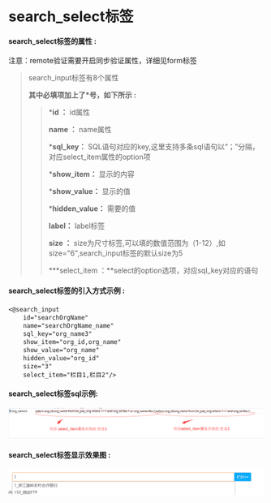 # search\_select**标签**

#### search\_select**标签的属性 :**
注意：remote验证需要开启同步验证属性，详细见form标签

> search\_input标签有8个属性
>
> **其中必填项加上了\*号，如下所示 :**
>
> > \***id ：** id属性
> >
> > **name ：** name属性
> >
> > \***sql\_key：** SQL语句对应的key,这里支持多条sql语句以“；”分隔，对应select\_item属性的option项
> >
> > \***show\_item：** 显示的内容
> >
> > \***show\_value：** 显示的值
> >
> > \***hidden\_value：** 需要的值
> >
> > **label：** label标签
> >
> > **size ：** size为尺寸标签,可以填的数值范围为（1-12）,如size="6",search\_input标签的默认size为5
> >
> > \***select\_item ：**select的option选项，对应sql\_key对应的语句

#### search\_select标签的引入方式示例 :

```
<@search_input 
    id="searchOrgName" 
    name="searchOrgName_name" 
    sql_key="org_name3" 
    show_item="org_id,org_name" 
    show_value="org_name" 
    hidden_value="org_id" 
    size="3" 
    select_item="栏目1,栏目2"/>
```

#### search\_select标签sql示例:

![](/assets/search_select2.png)

#### search\_select标签显示效果图 :

![](/assets/search_select3.png)

